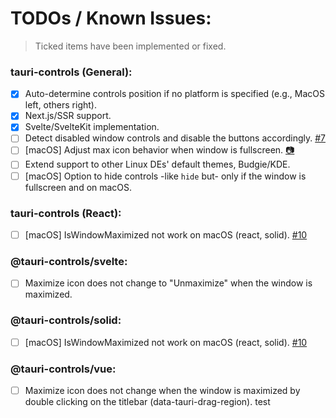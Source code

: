# TODOs / Known Issues:

> Ticked items have been implemented or fixed.

### tauri-controls (General):

- [x] Auto-determine controls position if no platform is specified (e.g., MacOS left, others right).
- [x] Next.js/SSR support.
- [x] Svelte/SvelteKit implementation.
- [ ] Detect disabled window controls and disable the buttons accordingly. [#7](https://github.com/agmmnn/tauri-controls/issues/7)
- [ ] \[macOS] Adjust max icon behavior when window is fullscreen. [📷](https://i.imgur.com/7FmMOZN.png)
- [ ] Extend support to other Linux DEs' default themes, Budgie/KDE.
- [ ] \[macOS] Option to hide controls -like `hide` but- only if the window is fullscreen and on macOS.

### tauri-controls (React):

- [ ] \[macOS] IsWindowMaximized not work on macOS (react, solid). [#10](https://github.com/agmmnn/tauri-controls/issues/10)

### @tauri-controls/svelte:

- [ ] Maximize icon does not change to "Unmaximize" when the window is maximized.

### @tauri-controls/solid:

- [ ] \[macOS] IsWindowMaximized not work on macOS (react, solid). [#10](https://github.com/agmmnn/tauri-controls/issues/10)

### @tauri-controls/vue:

- [ ] Maximize icon does not change when the window is maximized by double clicking on the titlebar (data-tauri-drag-region).
test
